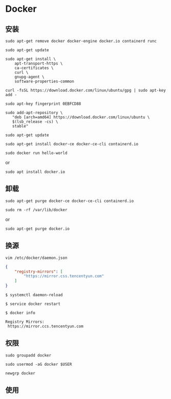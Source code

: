 # Docker

## 安装

```shell
sudo apt-get remove docker docker-engine docker.io containerd runc

sudo apt-get update

sudo apt-get install \
    apt-transport-https \
    ca-certificates \
    curl \
    gnupg-agent \
    software-properties-common

curl -fsSL https://download.docker.com/linux/ubuntu/gpg | sudo apt-key add -

sudo apt-key fingerprint 0EBFCD88

sudo add-apt-repository \
   "deb [arch=amd64] https://download.docker.com/linux/ubuntu \
   $(lsb_release -cs) \
   stable"

sudo apt-get update

sudo apt-get install docker-ce docker-ce-cli containerd.io

sudo docker run hello-world
```

or

```shell
sudo apt install docker.io
```

## 卸载

```shell
sudo apt-get purge docker-ce docker-ce-cli containerd.io

sudo rm -rf /var/lib/docker
```

or

```shell
sudo apt-get purge docker.io
```

## 换源

`vim /etc/docker/daemon.json`

```json
{
    "registry-mirrors": [
        "https://mirror.css.tencentyun.com"
    ]
}
```

```shell
$ systemctl daemon-reload

$ service docker restart

$ docker info

Registry Mirrors:
 https://mirror.ccs.tencentyun.com

```

## 权限

```shell
sudo groupadd docker

sudo usermod -aG docker $USER

newgrp docker 
```

## 使用

